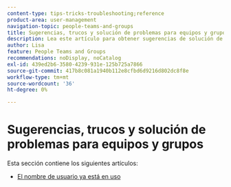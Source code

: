 ```yaml
---
content-type: tips-tricks-troubleshooting;reference
product-area: user-management
navigation-topic: people-teams-and-groups
title: Sugerencias, trucos y solución de problemas para equipos y grupos
description: Lea este artículo para obtener sugerencias de solución de problemas en equipos y grupos.
author: Lisa
feature: People Teams and Groups
recommendations: noDisplay, noCatalog
exl-id: 439ed2b6-3580-4239-931e-125b725a7866
source-git-commit: 417b8c081a1940b112e8cfbd6d9216d802dc8f8e
workflow-type: tm+mt
source-wordcount: '36'
ht-degree: 0%

---
```


# Sugerencias, trucos y solución de problemas para equipos y grupos

Esta sección contiene los siguientes artículos:

* [El nombre de usuario ya está en uso](../../people-teams-and-groups/tips-tricks-and-troubleshooting/username-already-in-use.md)

